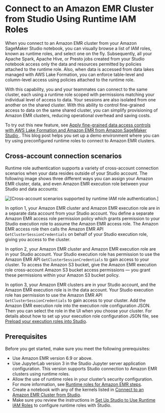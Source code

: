 # Connect to an Amazon EMR Cluster from Studio Using Runtime IAM Roles<a name="studio-notebooks-emr-cluster-rbac"></a>

When you connect to an Amazon EMR cluster from your Amazon SageMaker Studio notebook, you can visually browse a list of IAM roles, known as runtime roles, and select one on the fly\. Subsequently, all your Apache Spark, Apache Hive, or Presto jobs created from your Studio notebook access only the data and resources permitted by policies attached to the runtime role\. Also, when data is accessed from data lakes managed with AWS Lake Formation, you can enforce table\-level and column\-level access using policies attached to the runtime role\.

With this capability, you and your teammates can connect to the same cluster, each using a runtime role scoped with permissions matching your individual level of access to data\. Your sessions are also isolated from one another on the shared cluster\. With this ability to control fine\-grained access to data on the same shared cluster, you can simplify provisioning of Amazon EMR clusters, reducing operational overhead and saving costs\.

To try out this new feature, see [ Apply fine\-grained data access controls with AWS Lake Formation and Amazon EMR from Amazon SageMaker Studio ](http://aws.amazon.com/blogs/machine-learning/apply-fine-grained-data-access-controls-with-aws-lake-formation-and-amazon-emr-from-amazon-sagemaker-studio/)\. This blog post helps you set up a demo environment where you can try using preconfigured runtime roles to connect to Amazon EMR clusters\.

## Cross\-account connection scenarios<a name="studio-notebooks-emr-cluster-rbac-scen"></a>

Runtime role authentication supports a variety of cross\-account connection scenarios when your data resides outside of your Studio account\. The following image shows three different ways you can assign your Amazon EMR cluster, data, and even Amazon EMR execution role between your Studio and data accounts: 

![\[Cross-account scenarios supported by runtime IAM role authentication.\]](http://docs.aws.amazon.com/sagemaker/latest/dg/images/studio-emr-rbac-scenarios.png)

In option 1, your Amazon EMR cluster and Amazon EMR execution role are in a separate data account from your Studio account\. You define a separate Amazon EMR access role permission policy which grants permission to your Studio execution role to assume the Amazon EMR access role\. The Amazon EMR access role then calls the Amazon EMR API `GetClusterSessionCredentials` on behalf of your Studio execution role, giving you access to the cluster\.

In option 2, your Amazon EMR cluster and Amazon EMR execution role are in your Studio account\. Your Studio execution role has permission to use the Amazon EMR API `GetClusterSessionCredentials` to gain access to your cluster\. To access the Amazon S3 bucket, give the Amazon EMR execution role cross\-account Amazon S3 bucket access permissions — you grant these permissions within your Amazon S3 bucket policy\.

In option 3, your Amazon EMR clusters are in your Studio account, and the Amazon EMR execution role is in the data account\. Your Studio execution role has permission to use the Amazon EMR API `GetClusterSessionCredentials` to gain access to your cluster\. Add the Amazon EMR execution role into the execution role configuration JSON\. Then you can select the role in the UI when you choose your cluster\. For details about how to set up your execution role configuration JSON file, see [Preload your execution roles into Studio](studio-notebooks-emr-cluster-iam.md#studio-notebooks-emr-cluster-iam-preload)\.

## Prerequisites<a name="studio-notebooks-emr-cluster-rbac-prereq"></a>

Before you get started, make sure you meet the following prerequisites:
+ Use Amazon EMR version 6\.9 or above\.
+ Use JupyterLab version 3 in the Studio Jupyter server application configuration\. This version supports Studio connection to Amazon EMR clusters using runtime roles\.
+ Allow the use of runtime roles in your cluster’s security configuration\. For more information, see [ Runtime roles for Amazon EMR steps](https://docs.aws.amazon.com/emr/latest/ManagementGuide/emr-steps-runtime-roles.html)\.
+ Create a notebook with any of the kernels listed in [Connect to an Amazon EMR Cluster from Studio](studio-notebooks-emr-cluster-connect.md)\.
+ Make sure you review the instructions in [Set Up Studio to Use Runtime IAM Roles](studio-notebooks-emr-cluster-iam.md) to configure runtime roles with Studio\.